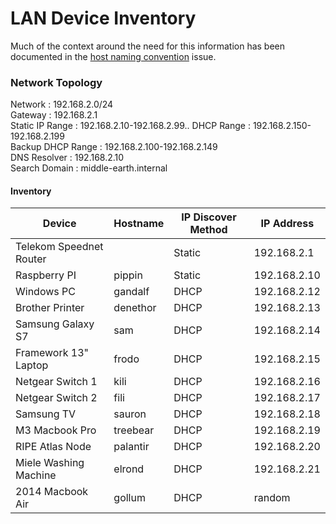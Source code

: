 # LAN Device Inventory

Much of the context around the need for this information has been documented in the
[host naming convention][issue-72] issue.

[issue-72]: https://github.com/scottmuc/infrastructure/issues/72

### Network Topology

Network           : 192.168.2.0/24  
Gateway           : 192.168.2.1  
Static IP Range   : 192.168.2.10-192.168.2.99..
DHCP Range        : 192.168.2.150-192.168.2.199  
Backup DHCP Range : 192.168.2.100-192.168.2.149  
DNS Resolver      : 192.168.2.10  
Search Domain     : middle-earth.internal  

#### Inventory

| Device                  | Hostname  | IP Discover Method | IP Address   |
|-------------------------|-----------|--------------------|--------------|
| Telekom Speednet Router |           | Static             | 192.168.2.1  |
| Raspberry PI            | pippin    | Static             | 192.168.2.10 |
| Windows PC              | gandalf   | DHCP               | 192.168.2.12 |
| Brother Printer         | denethor  | DHCP               | 192.168.2.13 |
| Samsung Galaxy S7       | sam       | DHCP               | 192.168.2.14 |
| Framework 13" Laptop    | frodo     | DHCP               | 192.168.2.15 |
| Netgear Switch 1        | kili      | DHCP               | 192.168.2.16 |
| Netgear Switch 2        | fili      | DHCP               | 192.168.2.17 |
| Samsung TV              | sauron    | DHCP               | 192.168.2.18 |
| M3 Macbook Pro          | treebear  | DHCP               | 192.168.2.19 |
| RIPE Atlas Node         | palantir  | DHCP               | 192.168.2.20 |
| Miele Washing Machine   | elrond    | DHCP               | 192.168.2.21 |
| 2014 Macbook Air        | gollum    | DHCP               | random       |
